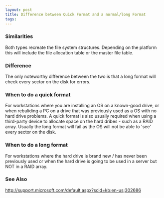 ```yaml
---
layout: post 
title: Difference between Quick Format and a normal/long Format
tags: 
---
```


### Similarities

Both types recreate the file system structures. Depending on the
platform this will include the file allocation table or the master file
table.

### Difference

The only noteworthy difference between the two is that a long format
will check every sector on the disk for errors.

### When to do a quick format

For workstations where you are installing an OS on a known-good drive,
or when rebuliding a PC on a drive that was previously used as a OS with
no hard drive problems. A quick format is also usually required when
using a third-party device to allocate space on the hard dribes - such
as a RAID array. Usually the long format will fail as the OS will not be
able to \'see\' every sector on the disk.

### When to do a long format

For workstations where the hard drive is brand new / has never been
previously used or when the hard drive is going to be used in a server
but NOT in a RAID array.

### See Also

<http://support.microsoft.com/default.aspx?scid=kb;en-us;302686>
